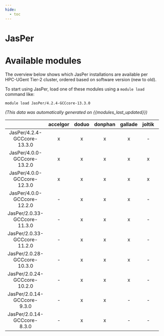 ```yaml
---
hide:
  - toc
---
```


JasPer
======

# Available modules


The overview below shows which JasPer installations are available per HPC-UGent Tier-2 cluster, ordered based on software version (new to old).

To start using JasPer, load one of these modules using a `module load` command like:

```shell
module load JasPer/4.2.4-GCCcore-13.3.0
```

*(This data was automatically generated on {{modules_last_updated}})*  

| |accelgor|doduo|donphan|gallade|joltik|shinx|skitty|
| :---: | :---: | :---: | :---: | :---: | :---: | :---: | :---: |
|JasPer/4.2.4-GCCcore-13.3.0|x|x|x|x|-|x|x|
|JasPer/4.0.0-GCCcore-13.2.0|x|x|x|x|x|x|x|
|JasPer/4.0.0-GCCcore-12.3.0|x|x|x|x|x|x|x|
|JasPer/4.0.0-GCCcore-12.2.0|-|x|x|x|-|-|-|
|JasPer/2.0.33-GCCcore-11.3.0|-|x|x|x|-|x|-|
|JasPer/2.0.33-GCCcore-11.2.0|-|x|x|x|-|-|-|
|JasPer/2.0.28-GCCcore-10.3.0|-|x|x|x|-|-|-|
|JasPer/2.0.24-GCCcore-10.2.0|-|x|x|x|-|-|-|
|JasPer/2.0.14-GCCcore-9.3.0|-|x|x|-|-|-|-|
|JasPer/2.0.14-GCCcore-8.3.0|-|x|x|-|-|-|-|
